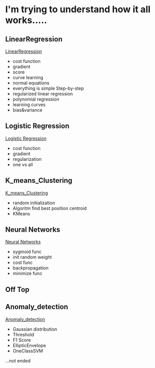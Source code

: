 # I'm trying to understand how it all works.....

## LinearRegression
[LinearRegression](https://github.com/beifa/ML-models/blob/master/Linear_regression.ipynb)
- cost function
- gradient
- score
- curve learning 
- normal equations
- everything is simple Step-by-step
- regularized linear regression
- polynomial regression
- learning curves
- bias&variance

## Logistic Regression
[Logistic Regression](https://github.com/beifa/ML-models/blob/master/Logistic_Regression.ipynb)
- cost function
- gradient
- regularization
- one vs all

## K_means_Clustering
[K_means_Clustering](https://github.com/beifa/ML-models/blob/master/K_means_Clustering.ipynb)
- random initialization
- Algoritm find best position centroid
- KMeans

## Neural Networks
[Neural Networks](https://github.com/beifa/ML-models/blob/master/Neural_Networks.ipynb)
- sygmoid func
- init random weight
- cost func
- backpropagation
- minimize func


## Off Top

## Anomaly_detection
[Anomaly_detection](https://github.com/beifa/ML-models/blob/master/Anomaly_detection.ipynb)
- Gaussian distribution
- Threshold
- F1 Score
- EllipticEnvelope
- OneClassSVM

...not ended
